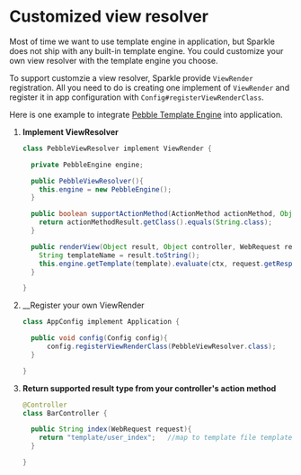 # Customized view resolver

Most of time we want to use template engine in application, but Sparkle does not ship with any built-in template engine. You could customize your own view resolver with the template engine you choose. 

To support customzie a view resolver, Sparkle provide `ViewRender` registration. All you need to do is creating one implement of `ViewRender` and register it in app configuration with `Config#registerViewRenderClass`.

Here is one example to integrate [Pebble Template Engine](http://www.mitchellbosecke.com/pebble/home) into application.

1. __Implement ViewResolver__

    ```java
    class PebbleViewResolver implement ViewRender {

      private PebbleEngine engine;

      public PebbleViewResolver(){
        this.engine = new PebbleEngine();
      }

      public boolean supportActionMethod(ActionMethod actionMethod, Object actionMethodResult)  {
        return actionMethodResult.getClass().equals(String.class);
      }

      public renderView(Object result, Object controller, WebRequest request) 
        String templateName = result.toString();
        this.engine.getTemplate(template).evaluate(ctx, request.getResponse().getWriter(), request.getLocale());
      }

    }
    ```

3. __Register your own ViewRender

    ```java
    class AppConfig implement Application {

      public void config(Config config){
          config.registerViewRenderClass(PebbleViewResolver.class);
      }

    }
    ```

4. __Return supported result type from your controller's action method__

    ```java
    @Controller
    class BarController {

      public String index(WebRequest request){
        return "template/user_index";   //map to template file template/user_index.peb
      }

    }

    ```
